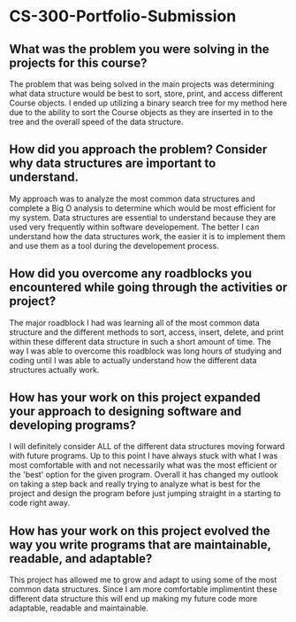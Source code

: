 # CS-300-Portfolio-Submission

## What was the problem you were solving in the projects for this course?
The problem that was being solved in the main projects was determining what data structure would be best to sort, store, print, and access different Course objects. I ended up utilizing a binary search tree for my method here due to the ability to sort the Course objects as they are inserted in to the tree and the overall speed of the data structure. 

## How did you approach the problem? Consider why data structures are important to understand.
My approach was to analyze the most common data structures and complete a Big O analysis to determine which would be most efficient for my system. Data structures are essential to understand because they are used very frequently within software developement. The better I can understand how the data structures work, the easier it is to implement them and use them as a tool during the developement process. 

## How did you overcome any roadblocks you encountered while going through the activities or project?
The major roadblock I had was learning all of the most common data structure and the different methods to sort, access, insert, delete, and print within these different data structure in such a short amount of time. The way I was able to overcome this roadblock was long hours of studying and coding until I was able to actually understand how the different data structures actually work. 

## How has your work on this project expanded your approach to designing software and developing programs?
I will definitely consider ALL of the different data structures moving forward with future programs. Up to this point I have always stuck with what I was most comfortable with and not necessarily what was the most efficient or the 'best' option for the given program. Overall it has changed my outlook on taking a step back and really trying to analyze what is best for the project and design the program before just jumping straight in a starting to code right away. 

## How has your work on this project evolved the way you write programs that are maintainable, readable, and adaptable?
This project has allowed me to grow and adapt to using some of the most common data structures. Since I am more comfortable implimentint these different data structure this will end up making my future code more adaptable, readable and maintainable. 
